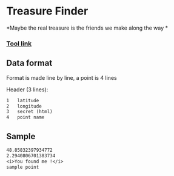 # Treasure Finder
*Maybe the real treasure is the friends we make along the way *

### [Tool link](https://clement-gouin.github.io/treasure-finder/)

## Data format

Format is made line by line, a point is 4 lines 

Header (3 lines):
```txt
1   latitude
2   longitude
3   secret (html)
4   point name
```

## Sample

```txt
48.85832397934772
2.2940806701383734
<i>You found me !</i>
sample point
```